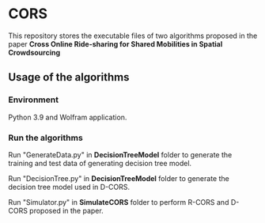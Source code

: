 # CORS
This repository stores the executable files of two algorithms proposed in the paper **Cross Online Ride-sharing for Shared Mobilities in Spatial Crowdsourcing**

## Usage of the algorithms

### Environment

Python 3.9 and Wolfram application.



### Run the algorithms

Run "GenerateData.py" in **DecisionTreeModel** folder to generate the training and test data of generating decision tree model.

Run "DecisionTree.py" in **DecisionTreeModel** folder to generate the decision tree model used in D-CORS.

Run "Simulator.py" in **SimulateCORS** folder to perform R-CORS and D-CORS proposed in the paper.
